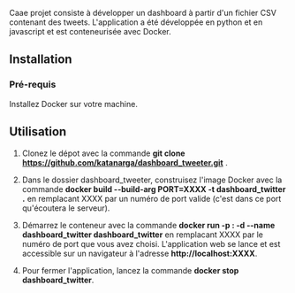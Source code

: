 Caae projet consiste à développer un dashboard à partir d'un fichier CSV contenant des tweets.
L'application a été développée en python et en javascript et est conteneurisée avec Docker.

## Installation

### Pré-requis
Installez Docker sur votre machine.

## Utilisation
1. Clonez le dépot avec la commande __git clone https://github.com/katanarga/dashboard_tweeter.git__ .

2. Dans le dossier dashboard_tweeter, construisez l'image Docker avec la commande __docker build --build-arg PORT=XXXX -t dashboard_twitter .__
en remplacant XXXX par un numéro de port valide (c'est dans ce port qu'écoutera le serveur).

3. Démarrez le conteneur avec la commande __docker run -p <XXXX>:<XXXX> -d --name dashboard_twitter dashboard_twitter__ en remplacant XXXX par le numéro de port que vous avez choisi.
L'application web se lance et est accessible sur un navigateur à l'adresse __http://localhost:XXXX__.
  
4. Pour fermer l'application, lancez la commande __docker stop dashboard_twitter__.

